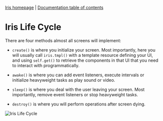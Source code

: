 [Iris homepage](https://github.com/thegameofcode/iris) | [Documentation table of contents](toc.md)

# Iris Life Cycle

There are four methods almost all screens will implement:

* <code>create()</code> is where you initialize your screen. Most importantly, here you will usually call <code>iris.tmpl()</code> with a template resource defining your UI, and using <code>self.get()</code> to retrieve the components in that UI that you need to interact with programmatically.

* <code>awake()</code> is where you can add event listeners, execute intervals or initialize heavyweight tasks as play sound or video.

* <code>sleep()</code> is where you deal with the user leaving your screen. Most importantly, remove event listeners or stop heavyweight tasks.

* <code>destroy()</code> is where you will perform operations after screen dying.

![Iris Life Cycle](http://thegameofcode.github.com/iris/images/iris-lifecycle-diagram.png)
